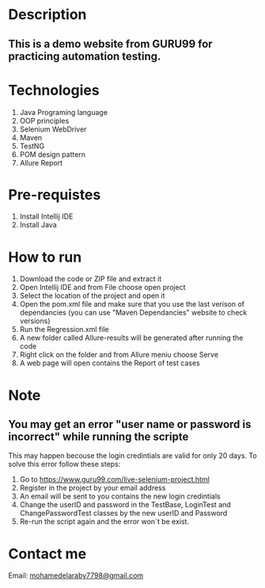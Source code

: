 # Description
## This is a demo website from GURU99 for practicing automation testing.
# Technologies 
1. Java Programing language
2. OOP principles
3. Selenium WebDriver
4. Maven
5. TestNG
6. POM design pattern
7. Allure Report
# Pre-requistes 
1. Install Intellij IDE
2. Install Java
# How to run
1. Download the code or ZIP file and extract it
2. Open Intellij IDE and from File choose open project
3. Select the location of the project and open it
4. Open the pom.xml file and make sure that you use the last verison of dependancies (you can use "Maven Dependancies" website to check versions)
5. Run the Regression.xml file
6. A new folder called Allure-results will be generated after running the code
7. Right click on the folder and from Allure meniu choose Serve
8. A web page will open contains the Report of test cases
# Note
## You may get an error "user name or password is incorrect" while running the scripte
 This may happen becouse the login credintials are valid for only 20 days.
To solve this error follow these steps:
1. Go to https://www.guru99.com/live-selenium-project.html
2. Register in the project by your email address
3. An email will be sent to you contains the new login credintials
4. Change the userID and password in the TestBase, LoginTest and ChangePasswordTest classes by the new userID and Password
5. Re-run the script again and the error won`t be exist.
# Contact me
Email: mohamedelaraby7798@gmail.com
